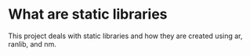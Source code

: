 # What are static libraries
This project deals with static libraries and how they are created using ar, ranlib, and nm.


